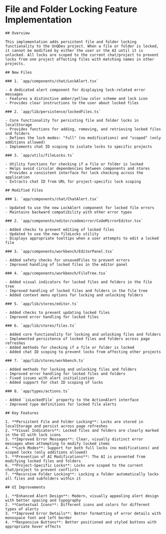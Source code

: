 # File and Folder Locking Feature Implementation

    ## Overview

    This implementation adds persistent file and folder locking functionality to the UnQDev project. When a file or folder is locked, it cannot be modified by either the user or the AI until it is unlocked. All locks are scoped to the current chat/project to prevent locks from one project affecting files with matching names in other projects.

    ## New Files

    ### 1. `app/components/chat/LockAlert.tsx`

    - A dedicated alert component for displaying lock-related error messages
    - Features a distinctive amber/yellow color scheme and lock icon
    - Provides clear instructions to the user about locked files

    ### 2. `app/lib/persistence/lockedFiles.ts`

    - Core functionality for persisting file and folder locks in localStorage
    - Provides functions for adding, removing, and retrieving locked files and folders
    - Defines the lock modes: "full" (no modifications) and "scoped" (only additions allowed)
    - Implements chat ID scoping to isolate locks to specific projects

    ### 3. `app/utils/fileLocks.ts`

    - Utility functions for checking if a file or folder is locked
    - Helps avoid circular dependencies between components and stores
    - Provides a consistent interface for lock checking across the application
    - Extracts chat ID from URL for project-specific lock scoping

    ## Modified Files

    ### 1. `app/components/chat/ChatAlert.tsx`

    - Updated to use the new LockAlert component for locked file errors
    - Maintains backward compatibility with other error types

    ### 2. `app/components/editor/codemirror/CodeMirrorEditor.tsx`

    - Added checks to prevent editing of locked files
    - Updated to use the new fileLocks utility
    - Displays appropriate tooltips when a user attempts to edit a locked file

    ### 3. `app/components/workbench/EditorPanel.tsx`

    - Added safety checks for unsavedFiles to prevent errors
    - Improved handling of locked files in the editor panel

    ### 4. `app/components/workbench/FileTree.tsx`

    - Added visual indicators for locked files and folders in the file tree
    - Improved handling of locked files and folders in the file tree
    - Added context menu options for locking and unlocking folders

    ### 5. `app/lib/stores/editor.ts`

    - Added checks to prevent updating locked files
    - Improved error handling for locked files

    ### 6. `app/lib/stores/files.ts`

    - Added core functionality for locking and unlocking files and folders
    - Implemented persistence of locked files and folders across page refreshes
    - Added methods for checking if a file or folder is locked
    - Added chat ID scoping to prevent locks from affecting other projects

    ### 7. `app/lib/stores/workbench.ts`

    - Added methods for locking and unlocking files and folders
    - Improved error handling for locked files and folders
    - Fixed issues with alert initialization
    - Added support for chat ID scoping of locks

    ### 8. `app/types/actions.ts`

    - Added `isLockedFile` property to the ActionAlert interface
    - Improved type definitions for locked file alerts

    ## Key Features

    1. **Persistent File and Folder Locking**: Locks are stored in localStorage and persist across page refreshes
    2. **Visual Indicators**: Locked files and folders are clearly marked in the UI with lock icons
    3. **Improved Error Messages**: Clear, visually distinct error messages when attempting to modify locked items
    4. **Lock Modes**: Support for both full locks (no modifications) and scoped locks (only additions allowed)
    5. **Prevention of AI Modifications**: The AI is prevented from modifying locked files and folders
    6. **Project-Specific Locks**: Locks are scoped to the current chat/project to prevent conflicts
    7. **Recursive Folder Locking**: Locking a folder automatically locks all files and subfolders within it

    ## UI Improvements

    1. **Enhanced Alert Design**: Modern, visually appealing alert design with better spacing and typography
    2. **Contextual Icons**: Different icons and colors for different types of alerts
    3. **Improved Error Details**: Better formatting of error details with monospace font and left border
    4. **Responsive Buttons**: Better positioned and styled buttons with appropriate hover effects
